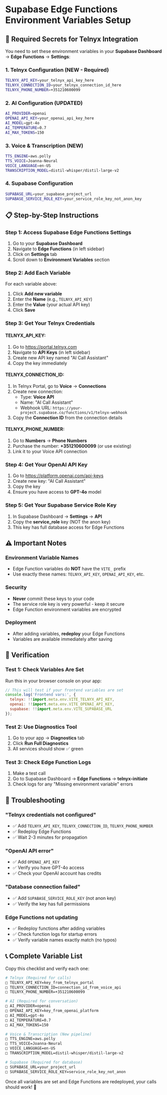 # Supabase Edge Functions Environment Variables Setup

## 🔑 Required Secrets for Telnyx Integration

You need to set these environment variables in your **Supabase Dashboard** → **Edge Functions** → **Settings**:

### 1. Telnyx Configuration (NEW - Required)
```bash
TELNYX_API_KEY=your_telnyx_api_key_here
TELNYX_CONNECTION_ID=your_telnyx_connection_id_here  
TELNYX_PHONE_NUMBER=+351210600099
```

### 2. AI Configuration (UPDATED)
```bash
AI_PROVIDER=openai
OPENAI_API_KEY=your_openai_api_key_here
AI_MODEL=gpt-4o
AI_TEMPERATURE=0.7
AI_MAX_TOKENS=150
```

### 3. Voice & Transcription (NEW)
```bash
TTS_ENGINE=aws.polly
TTS_VOICE=Joanna-Neural
VOICE_LANGUAGE=en-US
TRANSCRIPTION_MODEL=distil-whisper/distil-large-v2
```

### 4. Supabase Configuration
```bash
SUPABASE_URL=your_supabase_project_url
SUPABASE_SERVICE_ROLE_KEY=your_service_role_key_not_anon_key
```

## 📋 Step-by-Step Instructions

### Step 1: Access Supabase Edge Functions Settings
1. Go to your **Supabase Dashboard**
2. Navigate to **Edge Functions** (in left sidebar)
3. Click on **Settings** tab
4. Scroll down to **Environment Variables** section

### Step 2: Add Each Variable
For each variable above:
1. Click **Add new variable**
2. Enter the **Name** (e.g., `TELNYX_API_KEY`)
3. Enter the **Value** (your actual API key)
4. Click **Save**

### Step 3: Get Your Telnyx Credentials

#### TELNYX_API_KEY:
1. Go to https://portal.telnyx.com
2. Navigate to **API Keys** (in left sidebar)
3. Create new API key named "AI Call Assistant"
4. Copy the key immediately

#### TELNYX_CONNECTION_ID:
1. In Telnyx Portal, go to **Voice** → **Connections**
2. Create new connection:
   - Type: **Voice API**
   - Name: "AI Call Assistant"
   - Webhook URL: `https://your-project.supabase.co/functions/v1/telnyx-webhook`
3. Copy the **Connection ID** from the connection details

#### TELNYX_PHONE_NUMBER:
1. Go to **Numbers** → **Phone Numbers**
2. Purchase the number: **+351210600099** (or use existing)
3. Link it to your Voice API connection

### Step 4: Get Your OpenAI API Key
1. Go to https://platform.openai.com/api-keys
2. Create new key: "AI Call Assistant"
3. Copy the key
4. Ensure you have access to **GPT-4o** model

### Step 5: Get Your Supabase Service Role Key
1. In Supabase Dashboard → **Settings** → **API**
2. Copy the **service_role** key (NOT the anon key)
3. This key has full database access for Edge Functions

## ⚠️ Important Notes

### Environment Variable Names
- Edge Function variables do **NOT** have the `VITE_` prefix
- Use exactly these names: `TELNYX_API_KEY`, `OPENAI_API_KEY`, etc.

### Security
- **Never** commit these keys to your code
- The service role key is very powerful - keep it secure
- Edge Function environment variables are encrypted

### Deployment
- After adding variables, **redeploy** your Edge Functions
- Variables are available immediately after saving

## 🧪 Verification

### Test 1: Check Variables Are Set
Run this in your browser console on your app:
```javascript
// This will test if your frontend variables are set
console.log('Frontend vars:', {
  telnyx: !!import.meta.env.VITE_TELNYX_API_KEY,
  openai: !!import.meta.env.VITE_OPENAI_API_KEY,
  supabase: !!import.meta.env.VITE_SUPABASE_URL
});
```

### Test 2: Use Diagnostics Tool
1. Go to your app → **Diagnostics** tab
2. Click **Run Full Diagnostics**
3. All services should show ✅ green

### Test 3: Check Edge Function Logs
1. Make a test call
2. Go to Supabase Dashboard → **Edge Functions** → **telnyx-initiate**
3. Check logs for any "Missing environment variable" errors

## 🔧 Troubleshooting

### "Telnyx credentials not configured"
- ✅ Add `TELNYX_API_KEY`, `TELNYX_CONNECTION_ID`, `TELNYX_PHONE_NUMBER`
- ✅ Redeploy Edge Functions
- ✅ Wait 2-3 minutes for propagation

### "OpenAI API error"
- ✅ Add `OPENAI_API_KEY` 
- ✅ Verify you have GPT-4o access
- ✅ Check your OpenAI account has credits

### "Database connection failed"
- ✅ Add `SUPABASE_SERVICE_ROLE_KEY` (not anon key)
- ✅ Verify the key has full permissions

### Edge Functions not updating
- ✅ Redeploy functions after adding variables
- ✅ Check function logs for startup errors
- ✅ Verify variable names exactly match (no typos)

## 📞 Complete Variable List

Copy this checklist and verify each one:

```bash
# Telnyx (Required for calls)
□ TELNYX_API_KEY=key_from_telnyx_portal
□ TELNYX_CONNECTION_ID=connection_id_from_voice_api
□ TELNYX_PHONE_NUMBER=+351210600099

# AI (Required for conversation)
□ AI_PROVIDER=openai
□ OPENAI_API_KEY=key_from_openai_platform
□ AI_MODEL=gpt-4o
□ AI_TEMPERATURE=0.7
□ AI_MAX_TOKENS=150

# Voice & Transcription (New pipeline)
□ TTS_ENGINE=aws.polly
□ TTS_VOICE=Joanna-Neural
□ VOICE_LANGUAGE=en-US
□ TRANSCRIPTION_MODEL=distil-whisper/distil-large-v2

# Supabase (Required for database)
□ SUPABASE_URL=your_project_url
□ SUPABASE_SERVICE_ROLE_KEY=service_role_key_not_anon
```

Once all variables are set and Edge Functions are redeployed, your calls should work! 🎉